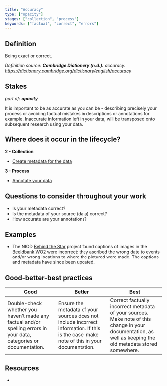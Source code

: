 ```yaml
---
title: "Accuracy"
type: ["opacity"]
stages: ["collection", "process"]
keywords: ["factual", "correct", "errors"]
---
```


## Definition
Being exact or correct.

_Definition source: **Cambridge Dictionary (n.d.).** accuracy. https://dictionary.cambridge.org/dictionary/english/accuracy_

## Stakes
_part of: **opacity**_

It is important to be as accurate as you can be - describing precisely your process or avoiding factual mistakes in descriptions or annotations for example. Inaccurate information left in your data, will be transposed onto subsequent research using your data. 

## Where does it occur in the lifecycle?

**2 - Collection**
- [Create metadata for the data](/bias/lifecycle/collection)

**3 - Process**
- [Annotate your data](/bias/lifecycle/process)

## Questions to consider throughout your work
- Is your metadata correct? 
- Is the metadata of your source (data) correct?
- How accurate are your annotations? 

## Examples
- The NIOD [Behind the Star](https://www.niodimagelab.nl/behind-the-star) project found captions of images in the [Beeldbank WO2](https://beeldbankwo2.nl/nl/achter-de-ster) were incorrect: they ascribed the wrong date to events and/or wrong locations to where the pictured were made. The captions and metadata have since been updated.

## Good-better-best practices

| Good | Better | Best|
|---|---|---|
|Double-check whether you haven’t made any factual and/or spelling errors in your data, categories or documentation.| Ensure the metadata of your sources does not include incorrect information. If this is the case, make note of this in your documentation.| Correct factually incorrect metadata of your sources. Make note of this change in your documentation, as well as keeping the old metadata stored somewhere.|

## Resources
-